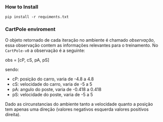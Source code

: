 ### How to Install


```
pip install -r requiments.txt
```

### CartPole enviroment

O objeto retornado de cada iteração no ambiente é chamado _observação_, essa observação contem as informações relevantes para o treinamento. No ```CartPole-v0``` a observação é a seguinte:

obs = [cP, cS, pA, pS]

sendo:
* cP: posição do carro, varia de -4.8 a 4.8
* cS: velocidade do carro, varia de -5 a 5
* pA: angulo do poste, varia de -0.418 a 0.418
* pS: velocidade do poste, varia de -5 a 5

Dado as circunstancias do ambiente tanto a velocidade quanto a posição tem apenas uma direção (valores negativos esquerda valores positivos direita).